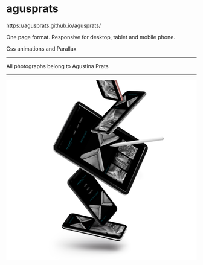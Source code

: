# agusprats

https://agusprats.github.io/agusprats/

One page format. Responsive for desktop, tablet and mobile phone.<br/>

Css animations and Parallax<br/>
<hr>
All photographs belong to Agustina Prats<br/>
<hr>
<img src="UI-Mockup.jpg">




